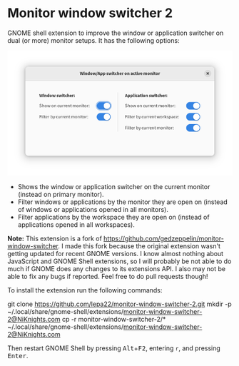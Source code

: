 # Monitor window switcher 2

GNOME shell extension to improve the window or application switcher on dual (or more) monitor setups. It has the following options:

![Screenshot](screenshot.png)

- Shows the window or application switcher on the current monitor (instead on primary monitor).
- Filter windows or applications by the monitor they are open on (instead of windows or applications opened in all monitors).
- Filter applications by the workspace they are open on (instead of applications opened in all workspaces).

**Note:** This extension is a fork of https://github.com/gedzeppelin/monitor-window-switcher. I made this fork because the original extension wasn't getting updated for recent GNOME versions. I know almost nothing about JavaScript and GNOME Shell extensions, so I will probably be not able to do much if GNOME does any changes to its extensions API. I also may not be able to fix any bugs if reported. Feel free to do pull requests though!

To install the extension run the following commands:

git clone https://github.com/lepa22/monitor-window-switcher-2.git
mkdir -p ~/.local/share/gnome-shell/extensions/monitor-window-switcher-2@NiKnights.com
cp -r monitor-window-switcher-2/* ~/.local/share/gnome-shell/extensions/monitor-window-switcher-2@NiKnights.com

Then restart GNOME Shell by pressing <kbd>Alt</kbd>+<kbd>F2</kbd>, entering `r`, and pressing <kbd>Enter</kbd>.
